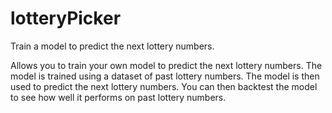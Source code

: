 # lotteryPicker

Train a model to predict the next lottery numbers.

Allows you to train your own model to predict the next lottery numbers. The model is trained using a dataset of past lottery numbers. The model is then used to predict the next lottery numbers. You can then backtest the model to see how well it performs on past lottery numbers.